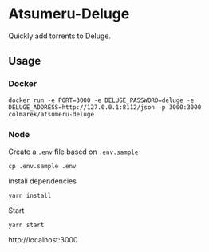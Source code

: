 # Atsumeru-Deluge

Quickly add torrents to Deluge.

## Usage

### Docker

`docker run -e PORT=3000 -e DELUGE_PASSWORD=deluge -e DELUGE_ADDRESS=http://127.0.0.1:8112/json -p 3000:3000 colmarek/atsumeru-deluge`

### Node

Create a `.env` file based on `.env.sample`

```
cp .env.sample .env
```

Install dependencies

```
yarn install
```

Start

```
yarn start
```

http://localhost:3000
